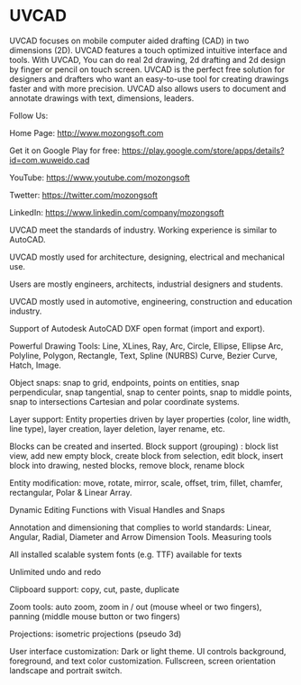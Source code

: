 # UVCAD

UVCAD focuses on mobile computer aided drafting (CAD) in two dimensions (2D). UVCAD features a touch optimized intuitive interface and tools. With UVCAD, You can do real 2d drawing, 2d drafting and 2d design by finger or pencil on touch screen. UVCAD is the perfect free solution for designers and drafters who want an easy-to-use tool for creating drawings faster and with more precision. UVCAD also allows users to document and annotate drawings with text, dimensions, leaders.

Follow Us:

Home Page: http://www.mozongsoft.com

Get it on Google Play for free: https://play.google.com/store/apps/details?id=com.wuweido.cad

YouTube: https://www.youtube.com/mozongsoft

Twetter: https://twitter.com/mozongsoft

LinkedIn: https://www.linkedin.com/company/mozongsoft


UVCAD meet the standards of industry. Working experience is similar to AutoCAD.

UVCAD mostly used for architecture, designing, electrical and mechanical use.

Users are mostly engineers, architects, industrial designers and students.

UVCAD mostly used in automotive, engineering, construction and education industry.

Support of Autodesk AutoCAD DXF open format (import and export).

Powerful Drawing Tools: Line, XLines, Ray, Arc, Circle, Ellipse, Ellipse Arc, Polyline, Polygon, Rectangle, Text, Spline (NURBS) Curve, Bezier Curve, Hatch, Image.

Object snaps: snap to grid, endpoints, points on entities, snap perpendicular, snap tangential, snap to center points, snap to middle points, snap to intersections
Cartesian and polar coordinate systems.

Layer support: Entity properties driven by layer properties (color, line width, line type), layer creation, layer deletion, layer rename, etc.

Blocks can be created and inserted.
Block support (grouping) : block list view, add new empty block, create block from selection, edit block, insert block into drawing, nested blocks, remove block, rename block

Entity modification: move, rotate, mirror, scale, offset, trim, fillet, chamfer, rectangular, Polar & Linear Array.

Dynamic Editing Functions with Visual Handles and Snaps

Annotation and dimensioning that complies to world standards: Linear, Angular, Radial, Diameter and Arrow Dimension Tools.
Measuring tools

All installed scalable system fonts (e.g. TTF) available for texts

Unlimited undo and redo

Clipboard support: copy, cut, paste, duplicate

Zoom tools: auto zoom, zoom in / out (mouse wheel or two fingers), panning (middle mouse button or two fingers)

Projections: isometric projections (pseudo 3d)

User interface customization: Dark or light theme. UI controls background, foreground, and text color customization.
Fullscreen, screen orientation landscape and portrait switch.
